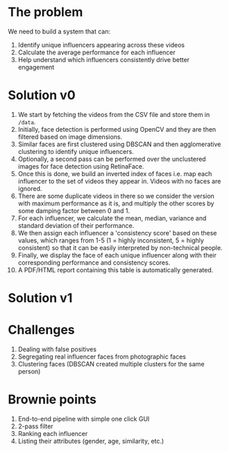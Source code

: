 # The problem

We need to build a system that can:
1) Identify unique influencers appearing across these videos
2) Calculate the average performance for each influencer 
3) Help understand which influencers consistently drive better engagement

# Solution v0

1) We start by fetching the videos from the CSV file and store them in `/data`.
2) Initially, face detection is performed using OpenCV and they are then filtered based on image dimensions.
3) Similar faces are first clustered using DBSCAN and then agglomerative clustering to identify unique influencers.
4) Optionally, a second pass can be performed over the unclustered images for face detection using RetinaFace.
4) Once this is done, we build an inverted index of faces i.e. map each influencer to the set of videos they appear in. Videos with no faces are ignored.
5) There are some duplicate videos in there so we consider the version with maximum performance as it is, and multiply the other scores by some damping factor between 0 and 1.
6) For each influencer, we calculate the mean, median, variance and standard deviation of their performance.
7) We then assign each influencer a 'consistency score' based on these values, which ranges from 1-5 (1 = highly inconsistent, 5 = highly consistent) so that it can be easily interpreted by non-technical people.
8) Finally, we display the face of each unique influencer along with their corresponding performance and consistency scores.
9) A PDF/HTML report containing this table is automatically generated.

# Solution v1

# Challenges

1) Dealing with false positives
2) Segregating real influencer faces from photographic faces
3) Clustering faces (DBSCAN created multiple clusters for the same person)

# Brownie points

1) End-to-end pipeline with simple one click GUI
2) 2-pass filter
3) Ranking each influencer
4) Listing their attributes (gender, age, similarity, etc.)